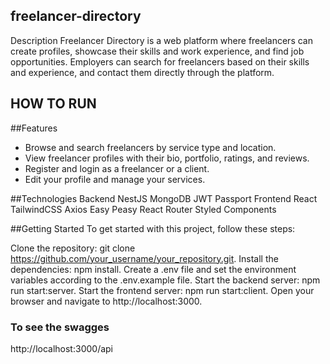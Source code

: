 ## freelancer-directory
Description
Freelancer Directory is a web platform where freelancers can create profiles, showcase their skills and work experience, and find job opportunities. Employers can search for freelancers based on their skills and experience, and contact them directly through the platform.



## HOW TO RUN
##Features
- Browse and search freelancers by service type and location.
- View freelancer profiles with their bio, portfolio, ratings, and reviews.
- Register and login as a freelancer or a client.
- Edit your profile and manage your services.

##Technologies
Backend
NestJS
MongoDB
JWT
Passport
Frontend
React
TailwindCSS
Axios
Easy Peasy
React Router
Styled Components


##Getting Started
To get started with this project, follow these steps:

Clone the repository: git clone https://github.com/your_username/your_repository.git.
Install the dependencies: npm install.
Create a .env file and set the environment variables according to the .env.example file.
Start the backend server: npm run start:server.
Start the frontend server: npm run start:client.
Open your browser and navigate to http://localhost:3000.

### To see the swagges
http://localhost:3000/api
